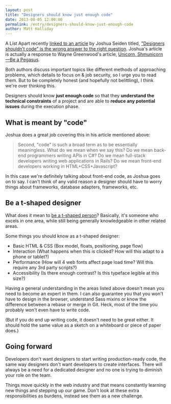 ```yaml
---
layout: post
title: "Designers should know just enough code"
date: 2013-08-05 12:00:00
permalink: /entry/designers-should-know-just-enough-code
author: Matt Halliday
---
```


A List Apart recently [linked to an article][1] by Joshua Seiden titled, ["Designers shouldn’t code" is the wrong answer to the right question][2]. Joshua's article is actually a response to Wayne Greenwood's article, [Unicorn, Shmunicorn—Be a Pegasus][3].

Both authors discuss important topics like different methods of approaching problems, which details to focus on & job security, so I urge you to read them. But to be completely honest (and hopefully not belittling), I think we're over thinking this.

Designers should know **just enough code** so that they **understand the technical constraints** of a project and are able to **reduce any potential issues** during the execution phase.

## What is meant by "code"
Joshua does a great job covering this in his article mentioned above:

> Second, "code" is such a broad term as to be essentially meaningless. What do we mean when we say this? Do we mean back-end programmers writing APIs in C#? Do we mean full-stack developers writing web applications in Rails? Do we mean front-end developers working in HTML+CSS+Javascript?

In this case we're definitely talking about front-end code, as Joshua goes on to say. I can't think of any valid reason a designer should have to worry things about frameworks, database adapters, frameworks, etc.

## Be a t-shaped designer
What does it mean to [be a t-shaped person][4]? Basically, it's someone who excels in one area, while still being generally knowledgeable in other related areas.

Some things you should know as a t-shaped designer:

- Basic HTML & CSS (Box model, floats, positioning, page flow)
- Interaction (What happens when this is clicked? How will this adapt to a phone or tablet?)
- Performance (How will 4 web fonts affect page load time? Will this require any 3rd party scripts?)
- Accessibility (Is there enough contrast? Is this typeface legible at this size?)

Having a general understanding in the areas listed above doesn't mean you need to become an expert in them. I can also guarantee you that you won't have to design in the browser, understand Sass mixins or know the difference between a rebase or merge in Git. Heck, most of the time you probably won't even have to write code.

(But if you do end up writing code, it doesn't need to be great either. It should hold the same value as a sketch on a whiteboard or piece of paper does.)

## Going forward
Developers don't want designers to start writing production-ready code, the same way designers don't want developers to create interfaces. There will always be a need for a dedicated designer and no one is trying to diminish your role on the team.

Things move quickly in the web industry and that means constantly learning new things and stepping up our game. Don't look at these extra responsibilities as burdens, instead see them as a new challenge.

[1]: http://alistapart.com/blog/post/designers-shouldnt-code-is-the-wrong-answer-to-the-right-question
[2]: http://joshuaseiden.com/blog/2013/08/designers-shouldnt-code-is-the-wrong-answer-to-the-right-question/
[3]: http://www.waynegreenwood.com/unicorn-shmunicorn-be-a-pegasus/
[4]: http://www.coderenaissance.com/2008/06/t-shaped-people.html
